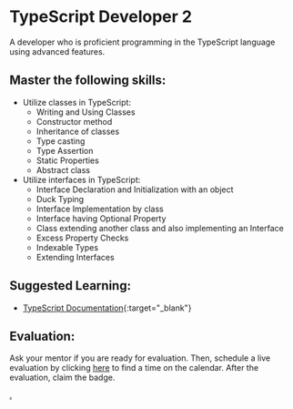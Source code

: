 # TypeScript Developer 2

A developer who is proficient programming in the TypeScript language using advanced features.

## Master the following skills:

- Utilize classes in TypeScript:
  - Writing and Using Classes
  - Constructor method
  - Inheritance of classes
  - Type casting
  - Type Assertion
  - Static Properties
  - Abstract class
- Utilize interfaces in TypeScript:
  - Interface Declaration and Initialization with an object
  - Duck Typing
  - Interface Implementation by class
  - Interface having Optional Property
  - Class extending another class and also implementing an Interface
  - Excess Property Checks
  - Indexable Types
  - Extending Interfaces

## Suggested Learning:

- [TypeScript Documentation](https://www.typescriptlang.org/){:target="\_blank"}

## Evaluation:

Ask your mentor if you are ready for evaluation. Then, schedule a live evaluation by clicking [here](https://calendly.com/codex-evaluations/5?a1=TypeScript%20Developer%202&a2=GDbdf5DJRkS2gVWSZLzB1w) to find a time on the calendar. After the evaluation, claim the badge.

[.](level-5)